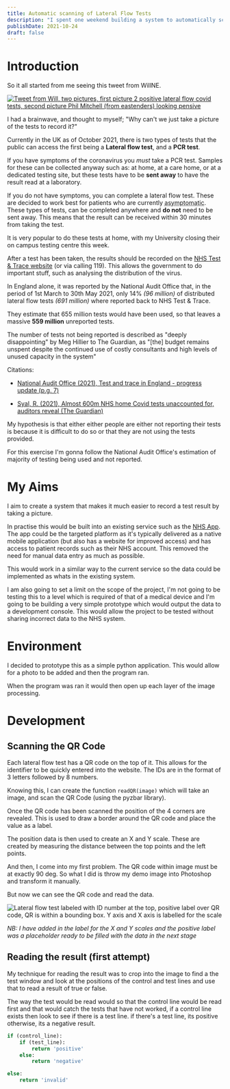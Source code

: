 ```yaml
---
title: Automatic scanning of Lateral Flow Tests
description: "I spent one weekend building a system to automatically scan asymptomatic covid tests."
publishDate: 2021-10-24
draft: false
---
```


# Introduction

So it all started from me seeing this tweet from WillNE.

[![Tweet from Will, two pictures, first picture 2 positive lateral flow covid tests, second picture Phil Mitchell (from eastenders) looking pensive](/images/lft-scanning/willne-tweet.webp)](https://twitter.com/willne/status/1414232187491266560)

I had a brainwave, and thought to myself; "Why can't we just take a picture of the tests to record it?"

Currently in the UK as of October 2021, there is two types of tests that the public can access the first being a **Lateral flow test**, and a **PCR test**.

If you have symptoms of the coronavirus you *must* take a PCR test. Samples for these can be collected anyway such as: at home, at a care home, or at a dedicated testing site, but these tests have to be **sent away** to have the result read at a laboratory.

If you do not have symptoms, you can complete a lateral flow test. These are decided to work best for patients who are currently <abbr title="Displaying no symptoms">asymptomatic</abbr>. These types of tests, can be completed anywhere and **do not** need to be sent away. This means that the result can be received within 30 minutes from taking the test. 

It is very popular to do these tests at home, with my University closing their on campus testing centre this week.

After a test has been taken, the results should be recorded on the [NHS Test & Trace website](https://gov.uk/report-covid19-result) (or via calling 119). This allows the government to do important stuff, such as analysing the distribution of the virus.

In England alone, it was reported by the National Audit Office that, in the period of 1st March to 30th May 2021, only 14% *(96 million)* of distributed lateral flow tests *(691 million)* where reported back to NHS Test & Trace.

They estimate that 655 million tests would have been used, so that leaves a massive **559 million** unreported tests.

The number of tests not being reported is described as "deeply disappointing" by Meg Hillier to The Guardian, as "[the] budget remains unspent despite the continued use of costly consultants and high levels of unused capacity in the system"

Citations:
- [National Audit Office (2021), Test and trace in England - progress update (p.g. 7)](https://www.nao.org.uk/wp-content/uploads/2021/06/Test-and-trace-in-England-progress-update.pdf)

- [Syal, R. (2021), Almost 600m NHS home Covid tests unaccounted for, auditors reveal (The Guardian)](https://www.theguardian.com/society/2021/jun/25/almost-600m-nhs-home-covid-tests-unaccounted-for-auditors-reveal)

My hypothesis is that either either people are either not reporting their tests is because it is difficult to do so or that they are not using the tests provided.

For this exercise I'm gonna follow the National Audit Office's estimation of majority of testing being used and not reported.

# My Aims

I aim to create a system that makes it much easier to record a test result by taking a picture.

In practise this would be built into an existing service such as the [NHS App](https://www.nhs.uk/apps-library/nhs-app/). The app could be the targeted platform as it's typically delivered as a native mobile application (but also has a website for improved access) and has access to patient records such as their NHS account. This removed the need for manual data entry as much as possible. 

This would work in a similar way to the current service so the data could be implemented as whats in the existing system.

I am also going to set a limit on the scope of the project, I'm not going to be testing this to a level which is required of that of a medical device and I'm going to be building a very simple prototype which would output the data to a development console. This would allow the project to be tested without sharing incorrect data to the NHS system.

# Environment

I decided to prototype this as a simple python application. This would allow for a photo to be added and then the program ran. 

When the program was ran it would then open up each layer of the image processing.

# Development
## Scanning the QR Code

Each lateral flow test has a QR code on the top of it. This allows for the identifier to be quickly entered into the website. The IDs are in the format of 3 letters followed by 8 numbers.

Knowing this, I can create the function `readQR(image)` which will take an image, and scan the QR Code (using the pyzbar library).

Once the QR code has been scanned the position of the 4 corners are revealed. This is used to draw a border around the QR code and place the value as a label.

The position data is then used to create an X and Y scale. These are created by measuring the distance between the top points and the left points.

And then, I come into my first problem. The QR code within image must be at exactly 90 deg. So what I did is throw my demo image into Photoshop and transform it manually.

But now we can see the QR code and read the data.

![Lateral flow test labeled with ID number at the top, positive label over QR code, QR is within a bounding box. Y axis and X axis is labelled for the scale](/images/lft-scanning/qr-example.webp)

*NB: I have added in the label for the X and Y scales and the positive label was a placeholder ready to be filled with the data in the next stage*

## Reading the result (first attempt)

My technique for reading the result was to crop into the image to find a the test window and look at the positions of the control and test lines and use that to read a result of true or false. 

The way the test would be read would so that the control line would be read first and that would catch the tests that have not worked, if a control line exists then look to see if there is a test line. if there's a test line, its positive otherwise, its a negative result.

```py
if (control_line):
    if (test_line):
        return 'positive'
    else:
        return 'negative'

else:
    return 'invalid'
```